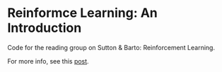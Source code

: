 # Reinformce Learning: An Introduction

Code for the reading group on Sutton &amp; Barto: Reinforcement Learning.

For more info, see this 
[post](http://www.adliska.com/2016/05/15/reinforcement-learning-sutton-barto-chapter-2-multi-arm-bandits-exploration-exploitation-code.html).
